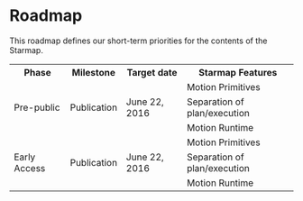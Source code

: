 # Roadmap

This roadmap defines our short-term priorities for the contents of the Starmap.

<table>
<tr>
  <th>Phase</th>
  <th>Milestone</th>
  <th>Target date</th>
  <th>Starmap Features</th>
</tr>

<tr>
  <td rowspan="3">Pre-public</td>
  <td rowspan="3">Publication</td>
  <td rowspan="3">June 22, 2016</td>
  <td>Motion Primitives</td>
</tr>
<tr><td>Separation of plan/execution</td></tr>
<tr><td>Motion Runtime</td></tr>

<tr>
  <td rowspan="3">Early Access</td>
  <td rowspan="3">Publication</td>
  <td rowspan="3">June 22, 2016</td>
  <td>Motion Primitives</td>
</tr>
<tr><td>Separation of plan/execution</td></tr>
<tr><td>Motion Runtime</td></tr>

</table>
